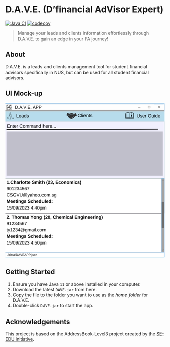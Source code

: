 # D.A.V.E. (D’financial AdVisor Expert)
[![Java CI](https://github.com/AY2324S1-CS2103T-F08-2/tp/actions/workflows/gradle.yml/badge.svg)](https://github.com/AY2324S1-CS2103T-F08-2/tp/actions/workflows/gradle.yml)
[![codecov](https://codecov.io/gh/AY2324S1-CS2103T-F08-2/tp/graph/badge.svg?token=GCZ85WN999)](https://codecov.io/gh/AY2324S1-CS2103T-F08-2/tp)

> Manage your leads and clients information effortlessly through D.A.V.E. to gain an edge in your FA journey!

## About
D.A.V.E. is a leads and clients management tool for student financial advisors specifically in NUS, but can be used for all student financial advisors.

## UI Mock-up
![Ui](docs/images/Ui.png)

## Getting Started
1. Ensure you have Java `11` or above installed in your computer.
2. Download the latest `DAVE.jar` from here.
3. Copy the file to the folder you want to use as the *home folder* for D.A.V.E.
4. Double-click `DAVE.jar` to start the app.

## Acknowledgements
This project is based on the AddressBook-Level3 project created by the [SE-EDU initiative](https://se-education.org).
